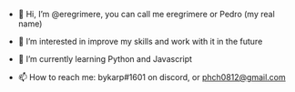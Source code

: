 - 👋 Hi, I’m @eregrimere, you can call me eregrimere or Pedro (my real name)

- 👀 I’m interested in improve my skills and work with it in the future

- 🌱 I’m currently learning Python and Javascript

- 📫 How to reach me: bykarp#1601 on discord, or phch0812@gmail.com
